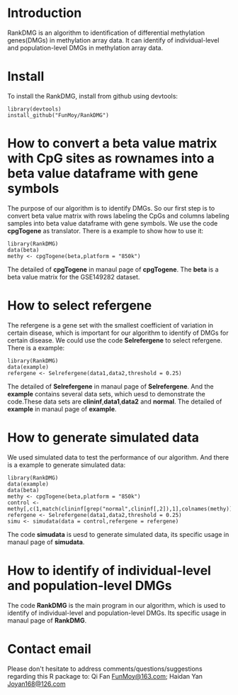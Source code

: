 # Introduction
RankDMG is an algorithm to identification of differential methylation genes(DMGs) in methylation array data. It can identify of individual-level and population-level DMGs in methylation array data.
# Install
To install the RankDMG, install from github using devtools:
```
library(devtools)
install_github("FunMoy/RankDMG")
```
# How to convert a beta value matrix with CpG sites as rownames into a beta value dataframe with gene symbols 
The purpose of our algorithm is to identify DMGs. So our first step is to convert beta value matrix with rows labeling the CpGs and columns labeling samples into beta value dataframe with gene symbols. We use the code **cpgTogene** as translator. There is a example to show how to use it:
```
library(RankDMG)
data(beta)
methy <- cpgTogene(beta,platform = "850k")
```
The detailed of **cpgTogene** in manaul page of **cpgTogene**. The **beta** is a beta value matrix for the GSE149282 dataset.

# How to select refergene
The refergene is a gene set with the smallest coefficient of variation in certain disease, which is important for our 
algorithm to identify of DMGs for certain disease. We could use the code **Selrefergene** to select refergene. There is a example:
```
library(RankDMG)
data(example)
refergene <- Selrefergene(data1,data2,threshold = 0.25)
```
The detailed of **Selrefergene** in manaul page of **Selrefergene**. And the **example** contains several data sets, which uesd to demonstrate the code.These data sets are **clininf**,**data1**,**data2** and **normal**. The detailed of **example** in manaul page of **example**. 

# How to generate simulated data
We used simulated data to test the performance of our algorithm. And there is a example to generate simulated data:
```
library(RankDMG)
data(example)
data(beta)
methy <- cpgTogene(beta,platform = "850k")
control <- methy[,c(1,match(clininf[grep("normal",clininf[,2]),1],colnames(methy)))]
refergene <- Selrefergene(data1,data2,threshold = 0.25)
simu <- simudata(data = control,refergene = refergene)
```
The code **simudata** is uesd to generate simulated data, its specific usage in manaul page of **simudata**.

# How to identify of individual-level and population-level DMGs
The code **RankDMG** is the main program in our algorithm, which is used to identify of individual-level and population-level DMGs.  Its specific usage in manaul page of **RankDMG**.


# Contact email
Please don't hesitate to address comments/questions/suggestions regarding this R package to:
Qi Fan <FunMoy@163.com>; Haidan Yan <Joyan168@126.com>
